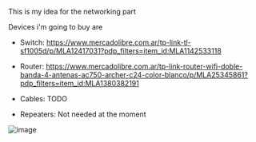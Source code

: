 This is my idea for the networking part

Devices i'm going to buy are

- Switch: https://www.mercadolibre.com.ar/tp-link-tl-sf1005d/p/MLA12417031?pdp_filters=item_id:MLA1142533118

- Router: https://www.mercadolibre.com.ar/tp-link-router-wifi-doble-banda-4-antenas-ac750-archer-c24-color-blanco/p/MLA25345861?pdp_filters=item_id:MLA1380382191

- Cables: TODO

- Repeaters: Not needed at the moment

![image](https://github.com/jd-apprentice/HardwareLearn/assets/68082746/bfa4627c-99f2-4767-a9d4-facf768b133e)
